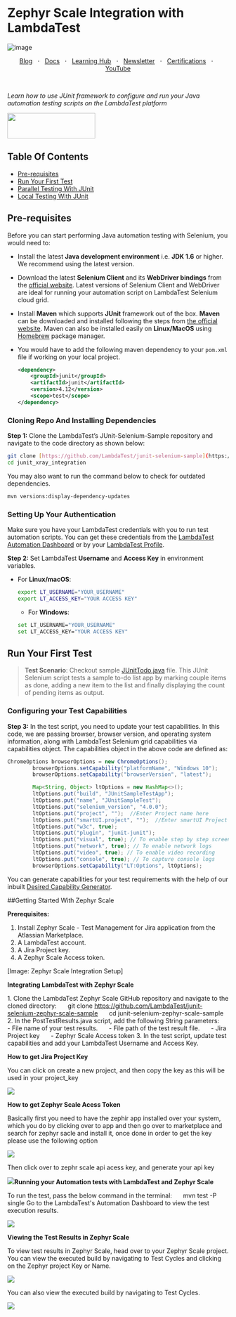 # Zephyr Scale Integration with LambdaTest

![image](https://user-images.githubusercontent.com/70570645/171432631-dcc31b10-6590-4877-98c0-4ac702fbd441.png)

<p align="center">
  <a href="https://www.lambdatest.com/blog/?utm_source=github&utm_medium=repo&utm_campaign=junit-selenium-sample" target="_bank">Blog</a>
  &nbsp; &#8901; &nbsp;
  <a href="https://www.lambdatest.com/support/docs/?utm_source=github&utm_medium=repo&utm_campaign=junit-selenium-sample" target="_bank">Docs</a>
  &nbsp; &#8901; &nbsp;
  <a href="https://www.lambdatest.com/learning-hub/?utm_source=github&utm_medium=repo&utm_campaign=junit-selenium-sample" target="_bank">Learning Hub</a>
  &nbsp; &#8901; &nbsp;
  <a href="https://www.lambdatest.com/newsletter/?utm_source=github&utm_medium=repo&utm_campaign=junit-selenium-sample" target="_bank">Newsletter</a>
  &nbsp; &#8901; &nbsp;
  <a href="https://www.lambdatest.com/certifications/?utm_source=github&utm_medium=repo&utm_campaign=junit-selenium-sample" target="_bank">Certifications</a>
  &nbsp; &#8901; &nbsp;
  <a href="https://www.youtube.com/c/LambdaTest" target="_bank">YouTube</a>
</p>
&emsp;
&emsp;
&emsp;

*Learn how to use JUnit framework to configure and run your Java automation testing scripts on the LambdaTest platform*

[<img height="58" width="200" src="https://user-images.githubusercontent.com/70570645/171866795-52c11b49-0728-4229-b073-4b704209ddde.png">](https://accounts.lambdatest.com/register?utm_source=github&utm_medium=repo&utm_campaign=junit-selenium-sample)


## Table Of Contents

* [Pre-requisites](#pre-requisites)
* [Run Your First Test](#run-your-first-test)
* [Parallel Testing With JUnit](#run-parallel-tests-using-junit)
* [Local Testing With JUnit](#testing-locally-hosted-or-privately-hosted-projects)

## Pre-requisites

Before you can start performing Java automation testing with Selenium, you would need to:

- Install the latest **Java development environment** i.e. **JDK 1.6** or higher. We recommend using the latest version.

- Download the latest **Selenium Client** and its **WebDriver bindings** from the [official website](https://www.selenium.dev/downloads/). Latest versions of Selenium Client and WebDriver are ideal for running your automation script on LambdaTest Selenium cloud grid.

- Install **Maven** which supports **JUnit** framework out of the box. **Maven** can be downloaded and installed following the steps from [the official website](https://maven.apache.org/). Maven can also be installed easily on **Linux/MacOS** using [Homebrew](https://brew.sh/) package manager.

- You would have to add the following maven dependency to your `pom.xml` file if working on your local project.
  ```xml
  <dependency>
      <groupId>junit</groupId>
      <artifactId>junit</artifactId>
      <version>4.12</version>
      <scope>test</scope>
  </dependency>
  ```

### Cloning Repo And Installing Dependencies

**Step 1:** Clone the LambdaTest’s JUnit-Selenium-Sample repository and navigate to the code directory as shown below:

```bash
git clone [https://github.com/LambdaTest/junit-selenium-sample](https://github.com/ritamganguli/junit_xray_integration)
cd junit_xray_integration
```

You may also want to run the command below to check for outdated dependencies.

```bash
mvn versions:display-dependency-updates
```

### Setting Up Your Authentication

Make sure you have your LambdaTest credentials with you to run test automation scripts. You can get these credentials from the [LambdaTest Automation Dashboard](https://automation.lambdatest.com/build?utm_source=github&utm_medium=repo&utm_campaign=junit-selenium-sample) or by your [LambdaTest Profile](https://accounts.lambdatest.com/login?utm_source=github&utm_medium=repo&utm_campaign=junit-selenium-sample).

**Step 2:** Set LambdaTest **Username** and **Access Key** in environment variables.

* For **Linux/macOS**:
  
  ```bash
  export LT_USERNAME="YOUR_USERNAME" 
  export LT_ACCESS_KEY="YOUR ACCESS KEY"
  ```
  * For **Windows**:
  ```bash
  set LT_USERNAME="YOUR_USERNAME" 
  set LT_ACCESS_KEY="YOUR ACCESS KEY"
  ```

## Run Your First Test

>**Test Scenario**: Checkout sample [JUnitTodo.java](https://github.com/LambdaTest/junit-selenium-sample/blob/master/src/test/java/com/lambdatest/JUnitTodo.java) file. This JUnit Selenium script tests a sample to-do list app by marking couple items as done, adding a new item to the list and finally displaying the count of pending items as output.

### Configuring your Test Capabilities

**Step 3:** In the test script, you need to update your test capabilities. In this code, we are passing browser, browser version, and operating system information, along with LambdaTest Selenium grid capabilities via capabilities object. The capabilities object in the above code are defined as:

```java
ChromeOptions browserOptions = new ChromeOptions();
        browserOptions.setCapability("platformName", "Windows 10");
        browserOptions.setCapability("browserVersion", "latest");

        Map<String, Object> ltOptions = new HashMap<>();
        ltOptions.put("build", "JUnitSampleTestApp");
        ltOptions.put("name", "JUnitSampleTest");
        ltOptions.put("selenium_version", "4.0.0");
        ltOptions.put("project", "");  //Enter Project name here
        ltOptions.put("smartUI.project", "");  //Enter smartUI Project name here
        ltOptions.put("w3c", true);
        ltOptions.put("plugin", "junit-junit");
        ltOptions.put("visual", true); // To enable step by step screenshot
        ltOptions.put("network", true); // To enable network logs
        ltOptions.put("video", true); // To enable video recording
        ltOptions.put("console", true); // To capture console logs
        browserOptions.setCapability("LT:Options", ltOptions);
```

You can generate capabilities for your test requirements with the help of our inbuilt [Desired Capability Generator](https://www.lambdatest.com/capabilities-generator/?utm_source=github&utm_medium=repo&utm_campaign=junit-selenium-sample).

 
 ##Getting Started With Zephyr Scale

**Prerequisites:**

1. Install Zephyr Scale - Test Management for Jira application from the Atlassian Marketplace.
2. A LambdaTest account.
3. A Jira Project key.
4. A Zephyr Scale Access token.

[Image: Zephyr Scale Integration Setup]

**Integrating LambdaTest with Zephyr Scale**

1\. Clone the LambdaTest Zephyr Scale GitHub repository and navigate to the cloned directory:
`   `git clone <https://github.com/LambdaTest/junit-selenium-zephyr-scale-sample>
`   `cd junit-selenium-zephyr-scale-sample
2\. In the PostTestResults.java script, add the following String parameters:
`   `- File name of your test results.
`   `- File path of the test result file.
`   `- Jira Project key
`   `- Zephyr Scale Access token 
3\. In the test script, update test capabilities and add your LambdaTest Username and Access Key.

**How to get Jira Project Key**

You can click on create a new project, and then copy the key as this will be used in your project\_key 

![](Aspose.Words.f162cf1e-4ff9-4fcf-8c60-2e23df4500b3.001.png)


**How to get Zephyr Scale Acess Token**

Basically first you need to have the zephir app installed over your system, which you do by clicking over to app and then go over to marketplace and search for zephyr sacle and install it, once done in order to get the key please use the following option

![](Aspose.Words.f162cf1e-4ff9-4fcf-8c60-2e23df4500b3.002.png)

Then click over to  zephr scale api acess key, and generate your api key

![](Aspose.Words.f162cf1e-4ff9-4fcf-8c60-2e23df4500b3.003.png)**Running your Automation tests with LambdaTest and Zephyr Scale**

To run the test, pass the below command in the terminal:
`   `mvn test -P single
Go to the LambdaTest's Automation Dashboard to view the test execution results.

![](Aspose.Words.f162cf1e-4ff9-4fcf-8c60-2e23df4500b3.004.png)

**Viewing the Test Results in Zephyr Scale**

To view test results in Zephyr Scale, head over to your Zephyr Scale project. You can view the executed build by navigating to Test Cycles and clicking on the Zephyr project Key or Name.

![](Aspose.Words.f162cf1e-4ff9-4fcf-8c60-2e23df4500b3.005.png)

You can also view the executed build by navigating to Test Cycles.

![](Aspose.Words.f162cf1e-4ff9-4fcf-8c60-2e23df4500b3.006.png)


